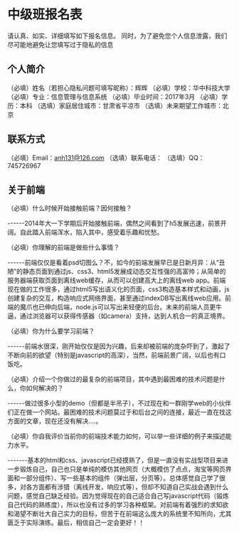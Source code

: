 # 中级班报名表	

请认真、如实、详细填写如下报名信息。 同时，为了避免您个人信息泄露，我们尽可能地避免让您填写过于隐私的信息

## 个人简介

（必填）姓名（若担心隐私问题可填写昵称）：辉辉
（必填）学校：华中科技大学
（必填）专业：信息管理与信息系统
（必填）毕业时间：2017年3月
（必填）学历：本科
（选填）家庭居住城市：甘肃省平凉市
（选填）未来期望工作城市：北京

## 联系方式

（必填）Email：anh131@126.com
（选填）联系电话：
（选填）QQ：745726967

## 关于前端

（必填）什么时候开始接触前端？因何接触？

------2014年大一下学期后开始接触前端，偶然之间看到了h5发展迅速，前景开阔。自此踏入前端浑水，陷入其中，感受着乐趣和忧愁。

（必填）你理解的前端是做些什么事情？

------前端仅仅是看着psd切图么？不，如今的前端发展早已是日新月异：从“丑陋”的静态页面到通过js、css3、html5发展成动态交互性强的高富帅；从简单的服务器端获取页面到离线web缓存，从而可以创建高大上的离线web app。前端现在做的工作很多，通过html5写出语义化的页面，css3构造基本样式和动画，js创建复杂的交互，构造响应式网络界面，甚至通过indexDB写出离线web应用。前端的魔爪也已伸向后端，node.js可以写出来轻便的后台。未来的前端人员更牛逼，通过浏览器可以获得传感器（如camera）支持，达到人机合一的真正境界。

（必填）你为什么要学习前端？

------前端水很深，刚开始仅仅是因为兴趣，后来却被前端的庞杂吓到了，激起了不断向前的欲望（特别是javascript的高深），当然，前端前景广阔，以后也有口饭吃。

（必填）介绍一个你做过的最复杂的前端项目，其中遇到最困难的技术问题是什么，你如何解决的？

------做过很多小型的demo（但都是半吊子），不过现在和一群刚学web的小伙伴们正在做一个网站。最困难的技术问题莫过于和后台之间的连接，最近一直在找这方面的文章，现在还没有解决....。

（必填）你自我评价当前你的前端技术能力如何，可以举一些详细的例子来描述能力水平。

-------基本的html和css、javascript已经摸熟了，但是一直没有实战型项目来进一步锻炼自己，自己也只是单纯的模仿其他网页（大概模仿了点点，淘宝等网页界面和一部分组件）、写一些基本的组件（弹出层，分页等）。总体感觉自己学了很多，对各方面都有涉猎（离线开发，响应式等），但却不知道自己实战会遇到什么问题，感觉自己缺乏经验。因为觉得现在的自己适合自己写javascript代码（锻炼自己代码的熟练度），所以也没有过多的学习各种框架。对前端有着强烈的求知欲和渴望不断壮大自己实力的目标，但苦于在前端这么庞大的系统里不知所向，尤其匮乏于实际演练。最后，相信自己一定会更好！！

